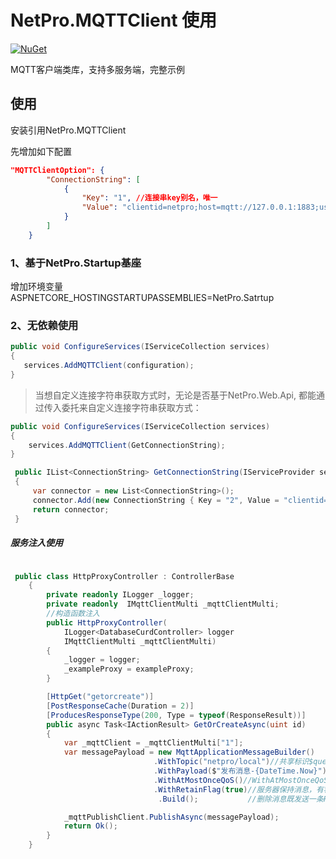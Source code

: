 
# NetPro.MQTTClient 使用
 [![NuGet](https://img.shields.io/nuget/v/NetPro.MQTTClient.svg)](https://nuget.org/packages/NetPro.MQTTClient)

MQTT客户端类库，支持多服务端，完整示例
## 使用
安装引用NetPro.MQTTClient

先增加如下配置

```json
"MQTTClientOption": {
		"ConnectionString": [
			{
				"Key": "1", //连接串key别名，唯一
				"Value": "clientid=netpro;host=mqtt://127.0.0.1:1883;username=netpro;password=netpro;timeout=5000;keepalive=120;cleansession=true;" //别名key对应的连接串
			}
		]
	}
```
### 1、基于NetPro.Startup基座

增加环境变量
ASPNETCORE_HOSTINGSTARTUPASSEMBLIES=NetPro.Satrtup 

### 2、无依赖使用

```csharp
public void ConfigureServices(IServiceCollection services)
{ 
   services.AddMQTTClient(configuration);      
}
```
> 当想自定义连接字符串获取方式时，无论是否基于NetPro.Web.Api, 都能通过传入委托来自定义连接字符串获取方式：

```c#
public void ConfigureServices(IServiceCollection services)
{
    services.AddMQTTClient(GetConnectionString);
}

 public IList<ConnectionString> GetConnectionString(IServiceProvider serviceProvider)
 {
     var connector = new List<ConnectionString>();
     connector.Add(new ConnectionString { Key = "2", Value = "clientid=netpro;host=mqtt://192.168.100.187:1883;username=netpro;password=netpro;timeout=5000;keepalive=2;cleansession=true;" });
     return connector;
 }
```
##### 服务注入使用
```csharp 

 public class HttpProxyController : ControllerBase
    {
        private readonly ILogger _logger;
        private readonly  IMqttClientMulti _mqttClientMulti;
        //构造函数注入
        public HttpProxyController(
            ILogger<DatabaseCurdController> logger
            IMqttClientMulti _mqttClientMulti)
        {
            _logger = logger;
            _exampleProxy = exampleProxy;
        }

        [HttpGet("getorcreate")]
        [PostResponseCache(Duration = 2)]
        [ProducesResponseType(200, Type = typeof(ResponseResult))]
        public async Task<IActionResult> GetOrCreateAsync(uint id)
        {
            var _mqttClient = _mqttClientMulti["1"];
            var messagePayload = new MqttApplicationMessageBuilder()
                                .WithTopic("netpro/local")//共享标识$queue和$share
                                .WithPayload($"发布消息-{DateTime.Now}")
                                .WithAtMostOnceQoS()//WithAtMostOnceQoS:Level0ithAtLeastOnceQoS:Level1;WithExactlyOnceQoS:Level2
                                .WithRetainFlag(true)//服务器保持消息，有客户端连接此主题后一条消息；一个主题保留一条消息；
                                 .Build();           //删除消息既发送一条Payload为0的消息即可。

            _mqttPublishClient.PublishAsync(messagePayload);
            return Ok();
        }
    }
```
